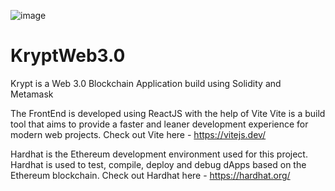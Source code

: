 ![image](https://user-images.githubusercontent.com/79097544/178587764-ed8e01b7-a65e-4429-bbcb-4925f06a91ce.png)

# KryptWeb3.0
Krypt is a Web 3.0 Blockchain Application build using Solidity and Metamask 

The FrontEnd is developed using ReactJS with the help of Vite
Vite is a build tool that aims to provide a faster and leaner development experience for modern web projects. 
Check out Vite here - https://vitejs.dev/

Hardhat is the Ethereum development environment used for this project.
Hardhat is used to test, compile, deploy and debug dApps based on the Ethereum blockchain.
Check out Hardhat here - https://hardhat.org/
